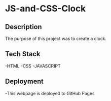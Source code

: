 # JS-and-CSS-Clock

## Description

The purpose of this project was to create a clock.

## Tech Stack

-HTML
-CSS
-JAVASCRIPT

## Deployment

-This webpage is deployed to GitHub Pages

<!-- [Link to the project Deployment](https://domenique412.github.io/JS-and-CSS-Clock/) -->
